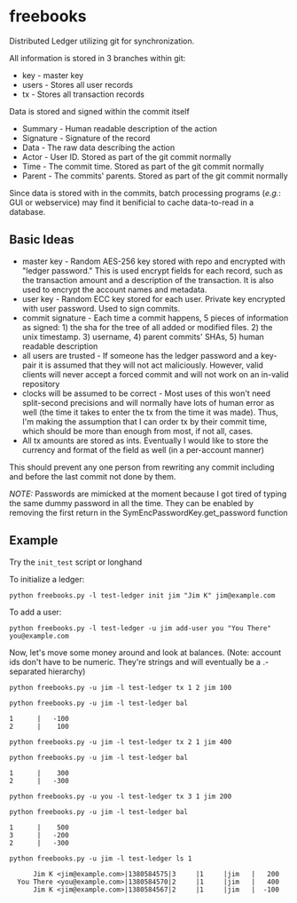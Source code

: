freebooks
=========

Distributed Ledger utilizing git for synchronization.

All information is stored in 3 branches within git:

* key - master key
* users - Stores all user records
* tx - Stores all transaction records

Data is stored and signed within the commit itself

* Summary - Human readable description of the action
* Signature - Signature of the record
* Data - The raw data describing the action
* Actor - User ID. Stored as part of the git commit normally
* Time - The commit time. Stored as part of the git commit normally
* Parent - The commits' parents. Stored as part of the git commit normally

Since data is stored with in the commits, batch processing programs (_e.g._: GUI or webservice) may find it benificial to cache data-to-read in a database.

Basic Ideas
-----------

* master key - Random AES-256 key stored with repo and encrypted with "ledger password." This is used encrypt fields for each record, such as the transaction amount and a description of the transaction.  It is also used to encrypt the account names and metadata.
* user key - Random ECC key stored for each user. Private key encrypted with user password. Used to sign commits.
* commit signature - Each time a commit happens, 5 pieces of information as signed: 1) the sha for the tree of all added or modified files. 2) the unix timestamp. 3) username, 4) parent commits' SHAs, 5) human readable description
* all users are trusted - If someone has the ledger password and a key-pair it is assumed that they will not act maliciously. However, valid clients will never accept a forced commit and will not work on an in-valid repository
* clocks will be assumed to be correct - Most uses of this won't need split-second precisions and will normally have lots of human error as well (the time it takes to enter the tx from the time it was made).  Thus, I'm making the assumption that I can order tx by their commit time, which should be more than enough from most, if not all, cases.
* All tx amounts are stored as ints. Eventually I would like to store the currency and format of the field as well (in a per-account manner)

This should prevent any one person from rewriting any commit including and before the last commit not done by them.

*NOTE:* Passwords are mimicked at the moment because I got tired of typing the same dummy password in all the time. They can be enabled by removing the first return in the SymEncPasswordKey.get_password function

Example
-------

Try the `init_test` script or longhand

To initialize a ledger:

    python freebooks.py -l test-ledger init jim "Jim K" jim@example.com

To add a user:

    python freebooks.py -l test-ledger -u jim add-user you "You There" you@example.com

Now, let's move some money around and look at balances. (Note: account ids don't have to be numeric.  They're strings and will eventually be a .-separated hierarchy)

    python freebooks.py -u jim -l test-ledger tx 1 2 jim 100

    python freebooks.py -u jim -l test-ledger bal

    1      |   -100
    2      |    100

    python freebooks.py -u jim -l test-ledger tx 2 1 jim 400

    python freebooks.py -u jim -l test-ledger bal

    1      |    300
    2      |   -300

    python freebooks.py -u you -l test-ledger tx 3 1 jim 200

    python freebooks.py -u jim -l test-ledger bal

    1      |    500
    3      |   -200
    2      |   -300

    python freebooks.py -u jim -l test-ledger ls 1

          Jim K <jim@example.com>|1380584575|3     |1     |jim   |   200
      You There <you@example.com>|1380584570|2     |1     |jim   |   400
          Jim K <jim@example.com>|1380584567|2     |1     |jim   |  -100
